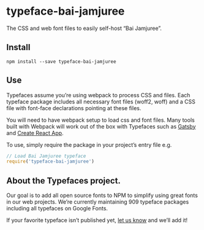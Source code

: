 
# typeface-bai-jamjuree

The CSS and web font files to easily self-host “Bai Jamjuree”.

## Install

`npm install --save typeface-bai-jamjuree`

## Use

Typefaces assume you’re using webpack to process CSS and files. Each typeface
package includes all necessary font files (woff2, woff) and a CSS file with
font-face declarations pointing at these files.

You will need to have webpack setup to load css and font files. Many tools built
with Webpack will work out of the box with Typefaces such as [Gatsby](https://github.com/gatsbyjs/gatsby)
and [Create React App](https://github.com/facebookincubator/create-react-app).

To use, simply require the package in your project’s entry file e.g.

```javascript
// Load Bai Jamjuree typeface
require('typeface-bai-jamjuree')
```

## About the Typefaces project.

Our goal is to add all open source fonts to NPM to simplify using great fonts in
our web projects. We’re currently maintaining 909 typeface packages
including all typefaces on Google Fonts.

If your favorite typeface isn’t published yet, [let us know](https://github.com/KyleAMathews/typefaces)
and we’ll add it!
